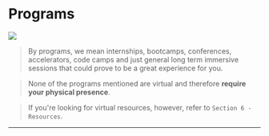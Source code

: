 # Programs

![](http://honors.cua.edu/res/images/Internship%20image.png)

> By programs, we mean internships, bootcamps, conferences, accelerators, code camps and just general long term immersive sessions that could prove to be a great experience for you.

> None of the programs mentioned are virtual and therefore **require your physical presence**.

> If you're looking for virtual resources, however, refer to `Section 6 - Resources`.

---



